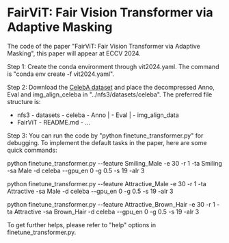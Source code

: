 # FairViT: Fair Vision Transformer via Adaptive Masking
The code of the paper "FairViT: Fair Vision Transformer via Adaptive Masking", this paper will appear at ECCV 2024.

Step 1: Create the conda environment through vit2024.yaml. The command is "conda env create -f vit2024.yaml".

Step 2: Download the [CelebA dataset](http://mmlab.ie.cuhk.edu.hk/projects/CelebA.html) and place the decompressed Anno, Eval and img_align_celeba in "../nfs3/datasets/celeba". The preferred file structure is:

- nfs3 - datasets - celeba - Anno
|                          - Eval
|                          - img_align_data
- FairViT - README.md
          - ...

Step 3: You can run the code by "python finetune_transformer.py" for debugging. To implement the default tasks in the paper, here are some quick commands:

python finetune_transformer.py --feature Smiling_Male -e 30 -r 1 -ta Smiling -sa Male -d celeba --gpu_en 0 -g 0.5 -s 19 -alr 3 

python finetune_transformer.py --feature Attractive_Male -e 30 -r 1 -ta Attractive -sa Male -d celeba --gpu_en 0 -g 0.5 -s 19 -alr 3 

python finetune_transformer.py --feature Attractive_Brown_Hair -e 30 -r 1 -ta Attractive -sa Brown_Hair -d celeba --gpu_en 0 -g 0.5 -s 19 -alr 3

To get further helps, please refer to "help" options in finetune_transformer.py.